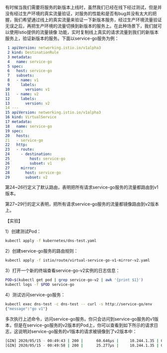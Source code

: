 有时候当我们需要将服务的新版本上线时，虽然我们已经在线下经过测试，但是并没有经过生产环境的真实流量验证，对服务的性能和是否有bug并没有太大的把握，我们希望通过线上的真实流量来验证一下新版本服务，经过生产环境流量验证无误之后，再把生产环境的流量切换到新版本的服务上。在此种场景下，我们就可以使用Istio提供的流量镜像 功能，实时复制线上真实的请求流量到我们的新版本服务上，验证新版本的服务。下面以service-go服务为例：

```yaml
 1 apiVersion: networking.istio.io/v1alpha3
 2 kind: DestinationRule
 3 metadata:
 4   name: service-go
 5 spec:
 6   host: service-go
 7   subsets:
 8   - name: v1
 9     labels:
10       version: v1
11   - name: v2
12     labels:
13       version: v2
14 ---
15 apiVersion: networking.istio.io/v1alpha3
16 kind: VirtualService
17 metadata:
18   name: service-go
19 spec:
20   hosts:
21   - service-go
22   http:
23   - route:
24     - destination:
25         host: service-go
26         subset: v1
27     mirror:
28       host: service-go
29       subset: v2
```
第24~26行定义了默认路由，表明把所有请求service-go服务的流量都路由到v1版本。

第27~29行的定义表明，把所有请求service-go服务的流量都镜像路由到v2版本上。

【实验】

1）创建测试Pod：

```bash
kubectl apply -f kubernetes/dns-test.yaml
```

2）创建service-go服务的路由规则：

```bash
kubectl apply -f istio/route/virtual-service-go-v1-mirror-v2.yaml
```

3）打开一个新的终端查看service-go-v2实例的日志信息：

```bash
POD=$(kubectl get pod | grep service-go-v2 | awk '{print $1}')
kubectl logs -f $POD service-go
```

4）测试访问service-go服务：

```bash
kubectl exec dns-test -c dns-test -- curl -s http://service-go/env
{"message":"go v1"}
```
多次执行上述命令，访问service-go服务。你只会访问到service-go服务的v1版本，但是在service-go服务的v2版本的Pod上，你可以查看到如下所示的请求日志，这说明对service-go服务的v1版本的请求被镜像到了v2版本中：

```bash
[GIN] 2020/05/15 - 00:49:43 | 200 |      60.646µs |     10.244.1.35 | GET      /env
[GIN] 2020/05/15 - 00:49:58 | 200 |      25.277µs |     10.244.1.35 | GET      /env
```
